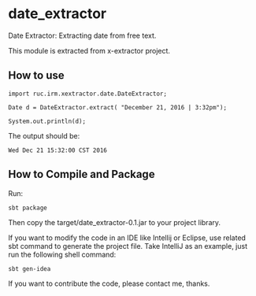 # date_extractor
Date Extractor: Extracting date from free text.

This module is extracted from x-extractor project.

## How to use

```
import ruc.irm.xextractor.date.DateExtractor;

Date d = DateExtractor.extract( "December 21, 2016 | 3:32pm");

System.out.println(d);
```

The output should be:

```
Wed Dec 21 15:32:00 CST 2016
```

## How to Compile and Package
Run:

```
sbt package
```

Then copy the target/date_extractor-0.1.jar to your project library.

If you want to modify the code in an IDE like Intellij or Eclipse, use related sbt command to generate the project file. Take IntelliJ as an example, just run the following shell command:

```
sbt gen-idea
```

If you want to contribute the code, please contact me, thanks.
